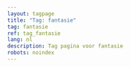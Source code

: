 ```yaml
---
layout: tagpage
title: "Tag: fantasie"
tag: fantasie
ref: tag_fantasie
lang: nl
description: Tag pagina voor fantasie
robots: noindex
---
```

